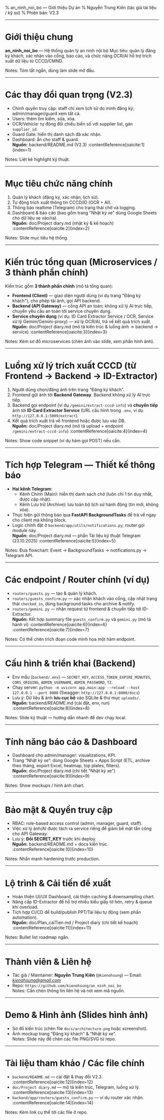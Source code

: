% an_ninh_noi_bo — Giới thiệu Dự án
% Nguyễn Trung Kiên (tác giả tài liệu / kỹ sư)
% Phiên bản: V2.3

---
# Giới thiệu chung
**an_ninh_noi_bo** — Hệ thống quản lý an ninh nội bộ
Mục tiêu: quản lý đăng ký khách, xác nhận vào cổng, báo cáo, và chức năng OCR/AI hỗ trợ trích xuất dữ liệu từ CCCD/CMND.  


Notes: Tóm tắt ngắn, dùng làm slide mở đầu.

---
# Các thay đổi quan trọng (V2.3)
- Chỉnh quyền truy cập: staff chỉ xem lịch sử do mình đăng ký; admin/manager/guard xem tất cả.  
- Users: thêm tìm kiếm, sửa, xóa.  
- OCR/Vehicle: tự động đối chiếu biển số với supplier list, gán `supplier_id`.  
- Guard Gate: hiển thị danh sách đã xác nhận.  
- Dashboard: ẩn cho staff & guard.  
**Nguồn:** backend/README.md (V2.3) :contentReference[oaicite:1]{index=1}

Notes: Liệt kê highlight kỹ thuật.

---
# Mục tiêu chức năng chính
1. Quản lý khách (đăng ký, xác nhận, lịch sử).  
2. Tự động trích xuất thông tin CCCD/ID (OCR + AI).  
3. Thông báo realtime (Telegram) cho trạng thái chờ và logging.  
4. Dashboard & báo cáo (bao gồm trang "Nhật ký xe" dùng Google Sheets cho dữ liệu xe vào/ra).  
**Nguồn:** doc/Project diary.md (nhật ký & kế hoạch) :contentReference[oaicite:2]{index=2}

Notes: Slide mục tiêu hệ thống.

---
# Kiến trúc tổng quan (Microservices / 3 thành phần chính)
Kiến trúc gồm **3 thành phần chính** (mô tả tổng quan):
- **Frontend (Client)** — giao diện người dùng (ví dụ trang "Đăng ký khách"), cho phép tải ảnh, gọi API backend.  
- **Backend (API Gateway)** — cổng API an toàn; không xử lý AI trực tiếp, chuyển yêu cầu an toàn tới service chuyên dụng.  
- **Service chuyên dụng** (ví dụ: ID Card Extractor Service / OCR, Service xử lý Gemini/Gemini-proxy) — xử lý OCR/AI, trả về kết quả trích xuất.  
**Nguồn:** doc/Project diary.md (mô tả kiến trúc & luồng ảnh → backend → service) :contentReference[oaicite:3]{index=3}

Notes: Kèm sơ đồ microservices (chèn ảnh vào slide, xem phần hình ảnh).

---
# Luồng xử lý trích xuất CCCD (từ Frontend → Backend → ID-Extractor)
1. Người dùng chọn/đăng ảnh trên trang "Đăng ký khách".  
2. Frontend gửi ảnh tới **Backend Gateway**. Backend không xử lý AI trực tiếp.  
3. Backend gọi endpoint (ví dụ `/gemini/extract-cccd-info`) và **chuyển tiếp** ảnh tới **ID Card Extractor Service** (URL cấu hình trong `.env`, ví dụ `http://127.0.0.1:5009/extract`).  
4. Kết quả trích xuất trả về frontend hoặc được lưu vào DB.  
**Nguồn:** doc/Project diary.md (mô tả upload + endpoint `/gemini/extract-cccd-info`) :contentReference[oaicite:4]{index=4}

Notes: Show code snippet (ví dụ hàm gọi POST) nếu cần.

---
# Tích hợp Telegram — Thiết kế thông báo
- **Hai kênh Telegram**:
  - Kênh Chính (Main): hiển thị danh sách chờ (luôn chỉ 1 tin duy nhất, được cập nhật).  
  - Kênh Lưu trữ (Archive): lưu toàn bộ lịch sử hành động (tin mới, không xóa).  
- Thực hiện gửi thông báo qua **FastAPI BackgroundTasks** để trả về ngay cho client mà không block.  
- Logic chính đặt ở `backend/app/utils/notifications.py`; router gọi module này.  
**Nguồn:** doc/Project diary.md — phần Tài liệu kỹ thuật Telegram (23.10.2025) :contentReference[oaicite:5]{index=5}

Notes: Đưa flowchart: Event → BackgroundTasks → notifications.py → Telegram API.

---
# Các endpoint / Router chính (ví dụ)
- `routers/guests.py` — tạo & quản lý khách.  
- `routers/guests_confirm.py` — xác nhận khách vào cổng, cập nhật trạng thái `checked_in`, dùng background tasks cho archive & notify.  
- `routers/gemini.py` — nhận request từ frontend & chuyển tiếp tới ID-Extractor.  
**Nguồn:** Kết hợp summary file `guests_confirm.py` và `gemini.py` (mô tả hành vi) :contentReference[oaicite:6]{index=6} :contentReference[oaicite:7]{index=7}

Notes: Có thể chèn trích đoạn code minh họa một hàm endpoint.

---
# Cấu hình & triển khai (Backend)
- Env mẫu (`backend/.env`) — `SECRET_KEY`, `ACCESS_TOKEN_EXPIRE_MINUTES`, `CORS_ORIGINS`, `ADMIN_USERNAME`, `ADMIN_PASSWORD`, `TZ`.  
- Chạy server: `python -m uvicorn app.main:app --reload --host 127.0.0.1 --port 8000` (Swagger: `http://127.0.0.1:8000/docs`)  
- Lưu ý: Dữ liệu & ảnh **lưu cục bộ** vào SQLite & thư mục `uploads/`.  
**Nguồn:** backend/README.md (cài đặt, env, run) :contentReference[oaicite:8]{index=8}

Notes: Slide kỹ thuật — hướng dẫn nhanh để dev chạy local.

---
# Tính năng báo cáo & Dashboard
- Dashboard cho admin/manager: visualizations, KPI.  
- Trang “Nhật ký xe”: dùng Google Sheets + Apps Script (ETL, archive theo tháng, export Excel, heatmap, top plates, filters).  
**Nguồn:** doc/Project diary.md (chi tiết "Nhật ký xe") :contentReference[oaicite:9]{index=9}

Notes: Show mockups / hình ảnh chart.

---
# Bảo mật & Quyền truy cập
- RBAC: role-based access control (admin, manager, guard, staff).  
- Việc xử lý ảnh/AI được tách ra service riêng để giảm bề mặt tấn công cho API Gateway.  
- Lưu ý: **Đổi SECRET_KEY** trước khi deploy.  
**Nguồn:** backend/README.md + docs kiến trúc. :contentReference[oaicite:10]{index=10}

Notes: Nhấn mạnh hardening trước production.

---
# Lộ trình & Cải tiến đề xuất
- Hoàn thiện UI/UX Dashboard, cải thiện caching & downsampling chart.  
- Nâng cấp ID-Extractor để hỗ trợ nhiều kiểu giấy tờ hơn, retry & queue khi overload.  
- Tích hợp CI/CD để build/publish PPT/Tài liệu tự động (xem phần automation).  
**Nguồn:** doc/Plan_caiTien.md / Project diary (chi tiết kế hoạch) :contentReference[oaicite:11]{index=11}

Notes: Bullet list roadmap ngắn.

---
# Thành viên & Liên hệ
- Tác giả / Maintainer: **Nguyễn Trung Kiên** (`@kienohsung`) — Email: *kienohsung@gmail.com*  
- Repo: `https://github.com/kienohsung/an_ninh_noi_bo`  
Notes: Cần chèn thông tin liên hệ và nơi xem mã nguồn.

---
# Demo & Hình ảnh (Slides hình ảnh)
- Sơ đồ kiến trúc (chèn file `docs/architecture.png` hoặc screenshot).  
- Ảnh mockup trang "Đăng ký khách" & "Nhật ký xe".  
Notes: Slide này để chèn các file PNG/SVG từ repo.

---
# Tài liệu tham khảo / Các file chính
- `backend/README.md` — cài đặt & thay đổi V2.3. :contentReference[oaicite:12]{index=12}  
- `doc/Project diary.md` — mô tả kiến trúc, Telegram, luồng xử lý. :contentReference[oaicite:13]{index=13}  
- `backend/app/routers/guests_confirm.py` — ví dụ router xác nhận. :contentReference[oaicite:14]{index=14}

Notes: Kèm link cụ thể tới các file ở repo.
